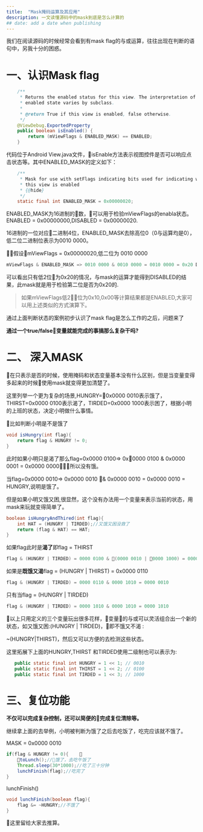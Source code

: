 ```yaml
---
title:  "Mask掩码运算及其应用"
description: 一文读懂源码中的mask到底是怎么计算的
## date: add a date when publishing
---
```


我们在阅读源码的时候经常会看到有mask flag的与或运算，往往出现在判断的语句中，另我十分的困惑。

# 一、认识Mask flag

```java
    /**
     * Returns the enabled status for this view. The interpretation of the
     * enabled state varies by subclass.
     *
     * @return True if this view is enabled, false otherwise.
     */
    @ViewDebug.ExportedProperty
    public boolean isEnabled() {
        return (mViewFlags & ENABLED_MASK) == ENABLED;
    }
```
代码位于Android View.java文件，isEnable方法表示视图控件是否可以响应点击状态等。其中ENABLED_MASK的定义如下：

```java
    /**
     * Mask for use with setFlags indicating bits used for indicating whether
     * this view is enabled
     * {@hide}
     */
    static final int ENABLED_MASK = 0x00000020;
```
ENABLED_MASK为16进制的数，可以用于检验mViewFlags的enabla状态。ENABLED = 0x00000000,DISABLED = 0x00000020.

16进制的一位对应二进制4位，ENABLED_MASK去除高位0（0与运算均是0），低二位二进制位表示为0010 0000。

假设mViewFlags = 0x00000020,低二位为 0010 0000

```java
mViewFlags & ENABLED_MASK => 0010 0000 & 0010 0000 = 0010 0000 = 0x20 DISABLED 
```

可以看出只有低2位为0x20的情况，与mask的运算才能得到DISABLED的结果，此mask就是用于检验第二位是否为0x20的.

> 如果mViewFlags低2位为0x10,0x00等计算结果都是ENABLED,大家可以用上述类似的方式演算下。

通过上面判断状态的案例初步认识了mask flag是怎么工作的之后，问题来了

<b>通过一个true/false变量就能完成的事搞那么复杂干吗?</b>


# 二、 深入MASK

在只表示是否的时候，使用掩码和状态变量基本没有什么区别，但是当变量变得多起来的时候使用mask就变得更加清楚了。

这里列举一个更为复杂的场景,HUNGRY=0x0000 0010表示饿了，THIRST=0x0000 0100表示渴了，TIRDED=0x0000 1000表示困了，根据小明的上班的状态，决定小明做什么事情。


比如判断小明是不是饿了

```java
void isHungry(int flag){
    return flag & HUNGRY != 0;
}
```

此时如果小明只是渴了那么flag=0x0000 0100=> 0x0000 0100 & 0x0000 0001 = 0x0000 0000，所以没有饿。

当flag=0x0000 0010=> 0x0000 0010 & 0x0000 0010 = 0x0000 0010 = HUNGRY,说明是饿了。


但是如果小明又饿又困,很显然，这个没有办法用一个变量来表示当前的状态，用mask来玩就变得简单了。

```java
boolean isHungryAndThired(int flag){
    int HAT = (HUNGRY | TIRDED);//又饿又困没救了
    return (flag & HAT) == HAT;
}

```

如果flag此时是<b>渴了</b>即flag = THIRST

```java
flag & (HUNGRY | TIRDED) = 0000 0100 & (0000 0010 | 0000 1000) = 0000 0100 & 0000 1010 = 0000 00000 
```

如果是<b>既饿又渴</b>flag = \(HUNGRY \| THIRST\) = 0x0000 0110                                                                    
```java
flag & (HUNGRY | TIRDED) = 0000 0110 & 0000 1010 = 0000 0010
```                    

只有当flag = \(HUNGRY \| TIRDED\)

```java
flag & (HUNGRY | TIRDED) = 0000 1010 & 0000 1010 = 0000 1010 
```


以上只用定义的三个变量玩出很多花样，变量的与或可以灵活组合出一个新的状态，如又饿又困:(HUNGRY | TIRDED)，即不饿又不渴
:

~\(HUNGRY\|THIRST\)，然后又可以方便的去检测这些状态。

这里拓展下上面的HUNGRY,THIRST 和TIRDED使用二级制也可以表示为:

```java
   public static final int HUNGRY = 1 << 1; // 0010
   public static final int THIRST = 1 << 2; // 0100
   public static final int TIRDED = 1 << 3; // 1000
```


# 三、复位功能
<b>不仅可以完成复杂控制，还可以简便的完成复位清除等。</b>

继续拿上面的去举例，小明被判断为饿了之后去吃饭了，吃完应该就不饿了。

MASK = 0x0000 0010 

```java
if(flag & HUNGRY != 0){    
    toLunch();//饿了，去吃午饭了
    Thread.sleep(30*1000);//吃了三十分钟
    lunchFinish(flag);//吃完了
}
```

lunchFinish()

```java
void lunchFinish(boolean flag){
    flag &= ~HUNGRY;//不饿了
}
```

这里留给大家去推算。
